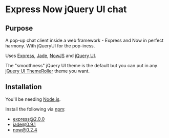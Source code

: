 # Express Now jQuery UI chat

## Purpose

A pop-up chat client inside a web framework - Express and Now in perfect harmony.  With jQueryUI for the pop-iness.

Uses [Express](http://expressjs.com/), [Jade](http://jade-lang.com/), [NowJS](http://nowjs.com/) and [jQuery UI](http://jqueryui.com/).

The "smoothness" jQuery UI theme is the default but you can put in any [jQuery UI ThemeRoller](http://jqueryui.com/themeroller/) theme you want.

## Installation

You'll be needing [Node.js](http://nodejs.org/).

Install the following via [npm](http://www.npmjs.org/):

* express@2.0.0
* jade@0.9.1
* now@0.2.4
